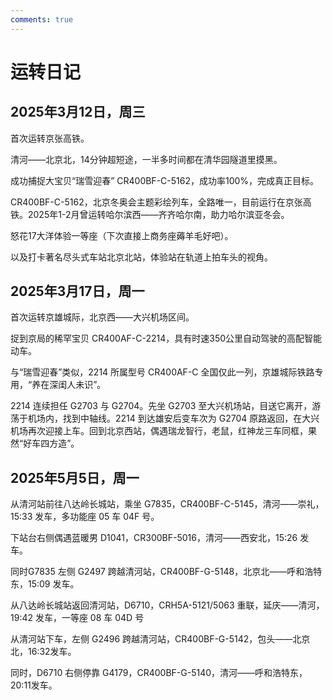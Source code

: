 ```yaml
---
comments: true
---
```


# 运转日记

## 2025年3月12日，周三

首次运转京张高铁。

清河——北京北，14分钟超短途，一半多时间都在清华园隧道里摸黑。

成功捕捉大宝贝“瑞雪迎春” CR400BF-C-5162，成功率100%，完成真正目标。

CR400BF-C-5162，北京冬奥会主题彩绘列车，全路唯一，目前运行在京张高铁。2025年1-2月曾运转哈尔滨西——齐齐哈尔南，助力哈尔滨亚冬会。

​怒花17大洋体验一等座（下次直接上商务座薅羊毛好吧）。

​以及打卡著名尽头式车站北京北站，体验站在轨道上拍车头的视角。

## 2025年3月17日，周一

首次运转京雄城际，北京西——大兴机场区间。

​捉到京局的稀罕宝贝 CR400AF-C-2214，具有时速350公里自动驾驶的高配智能动车。

​与“瑞雪迎春”类似，2214 所属型号 CR400AF-C 全国仅此一列，京雄城际铁路专用，“养在深闺人未识”。

​2214 连续担任 G2703 与 G2704。先坐 G2703 至大兴机场站，目送它离开，游荡于机场内，找到中轴线。2214 到达雄安后变车次为 G2704 原路返回，在大兴机场再次迎接上车。回到北京西站，偶遇瑞龙智行，老鼠，红神龙三车同框，果然“好车四方造”。

## 2025年5月5日，周一

从清河站前往八达岭长城站，乘坐 G7835，CR400BF-C-5145，清河——崇礼，15:33 发车，多功能座 05 车 04F 号。

下站台右侧偶遇蓝暖男 D1041，CR300BF-5016，清河——西安北，15:26 发车。

同时G7835 左侧 G2497 跨越清河站，CR400BF-G-5148，北京北——呼和浩特东，15:09 发车。

从八达岭长城站返回清河站，D6710，CRH5A-5121/5063 重联，延庆——清河，19:42 发车，一等座 08 车 04D 号

从清河站下车，左侧 G2496 跨越清河站，CR400BF-G-5142，包头——北京北，16:32发车。

同时，D6710 右侧停靠 G4179，CR400BF-G-5140，清河——呼和浩特东，20:11发车。
